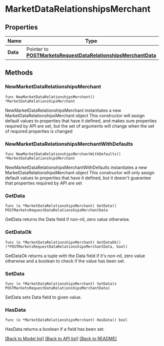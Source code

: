 # MarketDataRelationshipsMerchant

## Properties

Name | Type | Description | Notes
------------ | ------------- | ------------- | -------------
**Data** | Pointer to [**POSTMarketsRequestDataRelationshipsMerchantData**](POSTMarketsRequestDataRelationshipsMerchantData.md) |  | [optional] 

## Methods

### NewMarketDataRelationshipsMerchant

`func NewMarketDataRelationshipsMerchant() *MarketDataRelationshipsMerchant`

NewMarketDataRelationshipsMerchant instantiates a new MarketDataRelationshipsMerchant object
This constructor will assign default values to properties that have it defined,
and makes sure properties required by API are set, but the set of arguments
will change when the set of required properties is changed

### NewMarketDataRelationshipsMerchantWithDefaults

`func NewMarketDataRelationshipsMerchantWithDefaults() *MarketDataRelationshipsMerchant`

NewMarketDataRelationshipsMerchantWithDefaults instantiates a new MarketDataRelationshipsMerchant object
This constructor will only assign default values to properties that have it defined,
but it doesn't guarantee that properties required by API are set

### GetData

`func (o *MarketDataRelationshipsMerchant) GetData() POSTMarketsRequestDataRelationshipsMerchantData`

GetData returns the Data field if non-nil, zero value otherwise.

### GetDataOk

`func (o *MarketDataRelationshipsMerchant) GetDataOk() (*POSTMarketsRequestDataRelationshipsMerchantData, bool)`

GetDataOk returns a tuple with the Data field if it's non-nil, zero value otherwise
and a boolean to check if the value has been set.

### SetData

`func (o *MarketDataRelationshipsMerchant) SetData(v POSTMarketsRequestDataRelationshipsMerchantData)`

SetData sets Data field to given value.

### HasData

`func (o *MarketDataRelationshipsMerchant) HasData() bool`

HasData returns a boolean if a field has been set.


[[Back to Model list]](../README.md#documentation-for-models) [[Back to API list]](../README.md#documentation-for-api-endpoints) [[Back to README]](../README.md)


